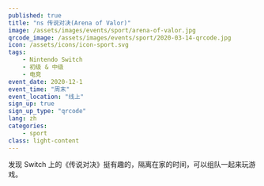 ```yaml
---
published: true
title: "ns 传说对决(Arena of Valor)"
image: /assets/images/events/sport/arena-of-valor.jpg
qrcode_image: /assets/images/events/sport/2020-03-14-qrcode.jpg
icon: /assets/icons/icon-sport.svg
tags: 
    - Nintendo Switch
    - 初级 & 中级
    - 电竞
event_date: 2020-12-1
event_time: "周末"
event_location: "线上"
sign_up: true
sign_up_type: "qrcode"
lang: zh
categories:
    - sport
class: light-content
---
```


发现 Switch 上的《传说对决》挺有趣的，隔离在家的时间，可以组队一起来玩游戏。
